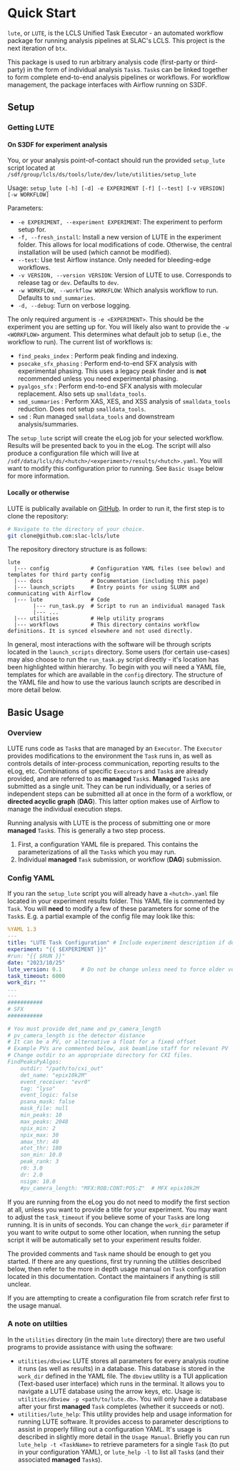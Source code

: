 # Quick Start
`lute`, or `LUTE`, is the LCLS Unified Task Executor - an automated workflow package for running analysis pipelines at SLAC's LCLS. This project is the next iteration of `btx`.

This package is used to run arbitrary analysis code (first-party or third-party) in the form of individual analysis `Task`s. `Task`s can be linked together to form complete end-to-end analysis pipelines or workflows. For workflow management, the package interfaces with Airflow running on S3DF.

## Setup
### Getting LUTE
#### On S3DF for experiment analysis
You, or your analysis point-of-contact should run the provided `setup_lute` script located at `/sdf/group/lcls/ds/tools/lute/dev/lute/utilities/setup_lute`

Usage: `setup_lute [-h] [-d] -e EXPERIMENT [-f] [--test] [-v VERSION] [-w WORKFLOW]`

Parameters:

- `-e EXPERIMENT, --experiment EXPERIMENT`: The experiment to perform setup for.
- `-f, --fresh_install`: Install a new version of LUTE in the experiment folder. This allows for local modifications of code. Otherwise, the central installation will be used (which cannot be modified).
- `--test`: Use test Airflow instance. Only needed for bleeding-edge workflows.
- `-v VERSION, --version VERSION`: Version of LUTE to use. Corresponds to release tag or `dev`. Defaults to `dev`.
- `-w WORKFLOW, --workflow WORKFLOW`: Which analysis workflow to run. Defaults to `smd_summaries`.
- `-d, --debug`: Turn on verbose logging.

The only required argument is `-e <EXPERIMENT>`. This should be the experiment you are setting up for. You will likely also want to provide the `-w <WORKFLOW>` argument. This determines what default job to setup (i.e., the workflow to run). The current list of workflows is:

- `find_peaks_index` : Perform peak finding and indexing.
- `psocake_sfx_phasing` : Perform end-to-end SFX analysis with experimental phasing. This uses a legacy peak finder and is **not** recommended unless you need experimental phasing.
- `pyalgos_sfx` : Perform end-to-end SFX analysis with molecular replacement. Also sets up `smalldata_tools`.
- `smd_summaries` : Perform XAS, XES, and XSS analysis of `smalldata_tools` reduction. Does not setup `smalldata_tools`.
- `smd` : Run managed `smalldata_tools` and downstream analysis/summaries.

The `setup_lute` script will create the eLog job for your selected workflow. Results will be presented back to you in the eLog. The script will also produce a configuration file which will live at `/sdf/data/lcls/ds/<hutch>/<experiment>/results/<hutch>.yaml`. You will want to modify this configuration prior to running. See `Basic Usage` below for more information.

#### Locally or otherwise
LUTE is publically available on [GitHub](https://github.com/slac-lcls/lute). In order to run it, the first step is to clone the repository:

```bash
# Navigate to the directory of your choice.
git clone@github.com:slac-lcls/lute
```
The repository directory structure is as follows:

```
lute
  |--- config             # Configuration YAML files (see below) and templates for third party config
  |--- docs               # Documentation (including this page)
  |--- launch_scripts     # Entry points for using SLURM and communicating with Airflow
  |--- lute               # Code
        |--- run_task.py  # Script to run an individual managed Task
        |--- ...
  |--- utilities          # Help utility programs
  |--- workflows          # This directory contains workflow definitions. It is synced elsewhere and not used directly.

```

In general, most interactions with the software will be through scripts located in the `launch_scripts` directory. Some users (for certain use-cases) may also choose to run the `run_task.py` script directly - it's location has been highlighted within hierarchy. To begin with you will need a YAML file, templates for which are available in the `config` directory. The structure of the YAML file and how to use the various launch scripts are described in more detail below.

## Basic Usage
### Overview
LUTE runs code as `Task`s that are managed by an `Executor`. The `Executor` provides modifications to the environment the `Task` runs in, as well as controls details of inter-process communication, reporting results to the eLog, etc. Combinations of specific `Executor`s and `Task`s are already provided, and are referred to as **managed** `Task`s. **Managed** `Task`s are submitted as a single unit. They can be run individually, or a series of independent steps can be submitted all at once in the form of a workflow, or **directed acyclic graph** (**DAG**). This latter option makes use of Airflow to manage the individual execution steps.

Running analysis with LUTE is the process of submitting one or more **managed** `Task`s. This is generally a two step process.

1. First, a configuration YAML file is prepared. This contains the parameterizations of all the `Task`s which you may run.
2. Individual **managed** `Task` submission, or workflow (**DAG**) submission.

### Config YAML
If you ran the `setup_lute` script you will already have a `<hutch>.yaml` file located in your experiment results folder. This YAML file is commented by `Task`. You will **need** to modify a few of these parameters for some of the `Task`s. E.g. a partial example of the config file may look like this:

```yaml
%YAML 1.3
---
title: "LUTE Task Configuration" # Include experiment description if desired
experiment: "{{ $EXPERIMENT }}"
#run: "{{ $RUN }}"
date: "2023/10/25"
lute_version: 0.1      # Do not be change unless need to force older version
task_timeout: 6000
work_dir: ""
...
---
###########
# SFX
###########

# You must provide det_name and pv_camera_length
# pv_camera_length is the detector distance
# It can be a PV, or alternative a float for a fixed offset
# Example PVs are commented below, ask beamline staff for relevant PV
# Change outdir to an appropriate directory for CXI files.
FindPeaksPyAlgos:
    outdir: "/path/to/cxi_out"
    det_name: "epix10k2M"
    event_receiver: "evr0"
    tag: "lyso"
    event_logic: false
    psana_mask: false
    mask_file: null
    min_peaks: 10
    max_peaks: 2048
    npix_min: 2
    npix_max: 30
    amax_thr: 40
    atot_thr: 180
    son_min: 10.0
    peak_rank: 3
    r0: 3.0
    dr: 2.0
    nsigm: 10.0
    #pv_camera_length: "MFX:ROB:CONT:POS:Z"  # MFX epix10k2M
```

If you are running from the eLog you do not need to modify the first section at all, unless you want to provide a title for your experiment. You may want to adjust the `task_timeout` if you believe some of your `Task`s are long running. It is in units of seconds. You can change the `work_dir` parameter if you want to write output to some other location, when running the setup script it will be automatically set to your experiment results folder.

The provided comments and `Task` name should be enough to get you started. If there are any questions, first try running the utilities described below, then refer to the more in depth usage manual on `Task` configuration located in this documentation. Contact the maintainers if anything is still unclear.

If you are attempting to create a configuration file from scratch refer first to the usage manual.

### A note on utilties
In the `utilities` directory (in the main `lute` directory) there are two useful programs to provide assistance with using the software:

- `utilities/dbview`: LUTE stores all parameters for every analysis routine it runs (as well as results) in a database. This database is stored in the `work_dir` defined in the YAML file. The `dbview` utility is a TUI application (Text-based user interface) which runs in the terminal. It allows you to navigate a LUTE database using the arrow keys, etc. Usage is: `utilities/dbview -p <path/to/lute.db>`. You will only have a database after your first **managed** `Task` completes (whether it succeeds or not).
- `utilities/lute_help`: This utility provides help and usage information for running LUTE software. It provides access to parameter descriptions to assist in properly filling out a configuration YAML. It's usage is described in slightly more detail in the `Usage Manual`. Briefly you can run `lute_help -t <TaskName>` to retrieve parameters for a single `Task` (to put in your configuration YAML), or `lute_help -l` to list all `Task`s (and their associated **managed** `Task`s).
